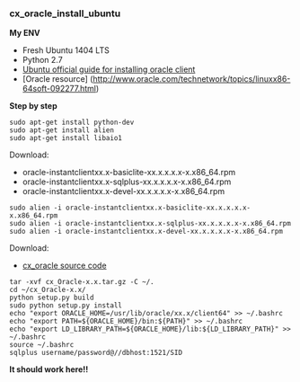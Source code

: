 ### cx_oracle_install_ubuntu

**My ENV**
- Fresh Ubuntu 1404 LTS
- Python 2.7
- [Ubuntu official guide for installing oracle client](https://help.ubuntu.com/community/Oracle%20Instant%20Client)
- [Oracle resource] (http://www.oracle.com/technetwork/topics/linuxx86-64soft-092277.html)

**Step by step**

```
sudo apt-get install python-dev
sudo apt-get install alien
sudo apt-get install libaio1
```

Download:
- oracle-instantclientxx.x-basiclite-xx.x.x.x.x-x.x86_64.rpm
- oracle-instantclientxx.x-sqlplus-xx.x.x.x.x-x.x86_64.rpm
- oracle-instantclientxx.x-devel-xx.x.x.x.x-x.x86_64.rpm

```
sudo alien -i oracle-instantclientxx.x-basiclite-xx.x.x.x.x-x.x86_64.rpm
sudo alien -i oracle-instantclientxx.x-sqlplus-xx.x.x.x.x-x.x86_64.rpm
sudo alien -i oracle-instantclientxx.x-devel-xx.x.x.x.x-x.x86_64.rpm
```

Download:
- [cx_oracle source code](https://pypi.python.org/pypi/cx_Oracl)

```
tar -xvf cx_Oracle-x.x.tar.gz -C ~/.
cd ~/cx_Oracle-x.x/
python setup.py build
sudo python setup.py install
echo "export ORACLE_HOME=/usr/lib/oracle/xx.x/client64" >> ~/.bashrc
echo "export PATH=${ORACLE_HOME}/bin:${PATH}" >> ~/.bashrc
echo "export LD_LIBRARY_PATH=${ORACLE_HOME}/lib:${LD_LIBRARY_PATH}" >> ~/.bashrc
source ~/.bashrc
sqlplus username/password@//dbhost:1521/SID
```

**It should work here!!**
